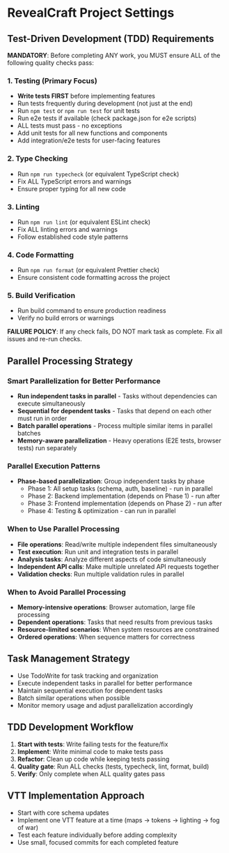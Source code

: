 # RevealCraft Project Settings

## Test-Driven Development (TDD) Requirements

**MANDATORY**: Before completing ANY work, you MUST ensure ALL of the following quality checks pass:

### 1. Testing (Primary Focus)
- **Write tests FIRST** before implementing features
- Run tests frequently during development (not just at the end)
- Run `npm test` or `npm run test` for unit tests
- Run e2e tests if available (check package.json for e2e scripts)
- ALL tests must pass - no exceptions
- Add unit tests for all new functions and components
- Add integration/e2e tests for user-facing features

### 2. Type Checking
- Run `npm run typecheck` (or equivalent TypeScript check)
- Fix ALL TypeScript errors and warnings
- Ensure proper typing for all new code

### 3. Linting
- Run `npm run lint` (or equivalent ESLint check)
- Fix ALL linting errors and warnings
- Follow established code style patterns

### 4. Code Formatting
- Run `npm run format` (or equivalent Prettier check)
- Ensure consistent code formatting across the project

### 5. Build Verification
- Run build command to ensure production readiness
- Verify no build errors or warnings

**FAILURE POLICY**: If any check fails, DO NOT mark task as complete. Fix all issues and re-run checks.

## Parallel Processing Strategy

### Smart Parallelization for Better Performance
- **Run independent tasks in parallel** - Tasks without dependencies can execute simultaneously
- **Sequential for dependent tasks** - Tasks that depend on each other must run in order
- **Batch parallel operations** - Process multiple similar items in parallel batches
- **Memory-aware parallelization** - Heavy operations (E2E tests, browser tests) run separately

### Parallel Execution Patterns
- **Phase-based parallelization**: Group independent tasks by phase
  - Phase 1: All setup tasks (schema, auth, baseline) - run in parallel
  - Phase 2: Backend implementation (depends on Phase 1) - run after
  - Phase 3: Frontend implementation (depends on Phase 2) - run after
  - Phase 4: Testing & optimization - can run in parallel

### When to Use Parallel Processing
- **File operations**: Read/write multiple independent files simultaneously
- **Test execution**: Run unit and integration tests in parallel
- **Analysis tasks**: Analyze different aspects of code simultaneously
- **Independent API calls**: Make multiple unrelated API requests together
- **Validation checks**: Run multiple validation rules in parallel

### When to Avoid Parallel Processing
- **Memory-intensive operations**: Browser automation, large file processing
- **Dependent operations**: Tasks that need results from previous tasks
- **Resource-limited scenarios**: When system resources are constrained
- **Ordered operations**: When sequence matters for correctness

## Task Management Strategy

- Use TodoWrite for task tracking and organization
- Execute independent tasks in parallel for better performance
- Maintain sequential execution for dependent tasks
- Batch similar operations when possible
- Monitor memory usage and adjust parallelization accordingly

## TDD Development Workflow
1. **Start with tests**: Write failing tests for the feature/fix
2. **Implement**: Write minimal code to make tests pass
3. **Refactor**: Clean up code while keeping tests passing
4. **Quality gate**: Run ALL checks (tests, typecheck, lint, format, build)
5. **Verify**: Only complete when ALL quality gates pass

## VTT Implementation Approach

- Start with core schema updates
- Implement one VTT feature at a time (maps → tokens → lighting → fog of war)
- Test each feature individually before adding complexity
- Use small, focused commits for each completed feature
